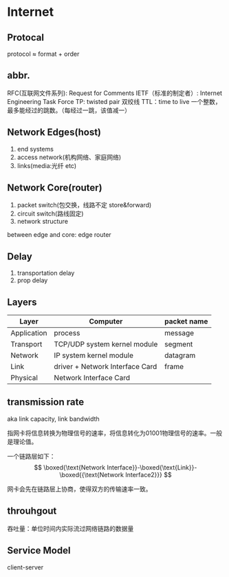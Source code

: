 # Internet

##  Protocal
protocol ≈ format + order

## abbr.
RFC(互联网文件系列): Request for Comments
IETF（标准的制定者）: Internet Engineering Task Force
TP: twisted pair 双绞线
TTL：time to live 一个整数，最多能经过的跳数。（每经过一跳，该值减一）

## Network Edges(host)
1. end systems
2. access network(机构网络、家庭网络)
3. links(media:光纤 etc)

## Network Core(router)
1. packet switch(包交换，线路不定 store&forward)
2. circuit switch(路线固定)
3. network structure

between edge and core: edge router

## Delay
1. transportation delay
2. prop delay

## Layers
|Layer|Computer|packet name|
|----|----|---|
|Application| process|message
|Transport| TCP/UDP system kernel module|segment
|Network| IP system kernel module|datagram
|Link| driver + Network Interface Card |frame
|Physical| Network Interface Card|

## transmission rate

aka link capacity, link bandwidth 

指网卡将信息转换为物理信号的速率，将信息转化为01001物理信号的速率。一般是理论值。

一个链路层如下：
$$
\boxed{\text{Network Interface}}-\boxed{\text{Link}}-\boxed{{\text{Network Interface2}}}
$$

网卡会先在链路层上协商，使得双方的传输速率一致。

## throuhgout

吞吐量：单位时间内实际流过网络链路的数据量

## Service Model
client-server

